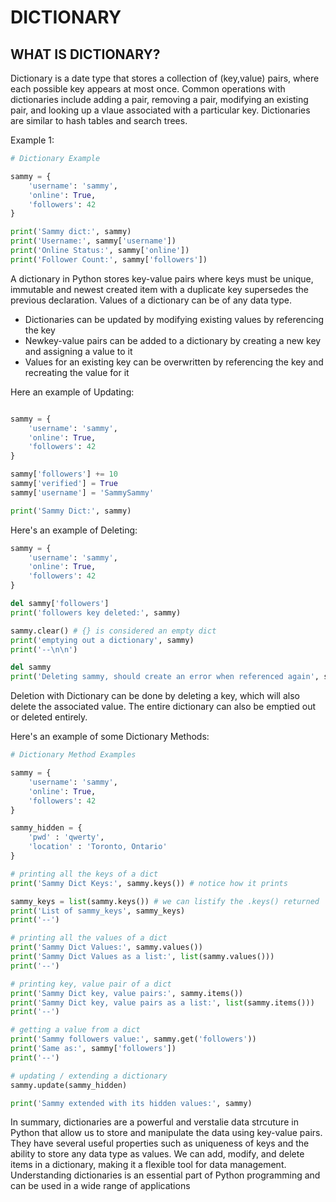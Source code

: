 # DICTIONARY

## WHAT IS DICTIONARY?
Dictionary is a date type that stores a collection of (key,value) pairs, where each possible key appears at most once. Common operations with dictionaries include adding a pair, removing a pair, modifying an existing pair, and looking up a vlaue associated with a particular key. Dictionaries are similar to hash tables and search trees. 

Example 1:

```python
# Dictionary Example

sammy = {
    'username': 'sammy',
    'online': True,
    'followers': 42
}

print('Sammy dict:', sammy)
print('Username:', sammy['username'])
print('Online Status:', sammy['online'])
print('Follower Count:', sammy['followers'])

```
A dictionary in Python stores key-value pairs where keys must be unique, immutable and newest created item with a duplicate key supersedes the previous declaration. Values of a dictionary can be of any data type. 

- Dictionaries can be updated by modifying existing values by referencing the key
- Newkey-value pairs can be added to a dictionary by creating a new key and assigning a value to it
- Values for an existing key can be overwritten by referencing the key and recreating the value for it

Here an example of Updating:

```python

sammy = {
    'username': 'sammy',
    'online': True,
    'followers': 42
}

sammy['followers'] += 10 
sammy['verified'] = True 
sammy['username'] = 'SammySammy'

print('Sammy Dict:', sammy)

```

Here's an example of Deleting: 

```python
sammy = {
    'username': 'sammy',
    'online': True,
    'followers': 42
}

del sammy['followers'] 
print('followers key deleted:', sammy)

sammy.clear() # {} is considered an empty dict
print('emptying out a dictionary', sammy)
print('--\n\n')

del sammy
print('Deleting sammy, should create an error when referenced again', sammy)

```

Deletion with Dictionary can be done by deleting a key, which will also delete the associated value. The entire dictionary can also be emptied out or deleted entirely. 

Here's an example of some Dictionary Methods:

```python
# Dictionary Method Examples

sammy = {
    'username': 'sammy',
    'online': True,
    'followers': 42
}

sammy_hidden = {
    'pwd' : 'qwerty',
    'location' : 'Toronto, Ontario'
}

# printing all the keys of a dict
print('Sammy Dict Keys:', sammy.keys()) # notice how it prints

sammy_keys = list(sammy.keys()) # we can listify the .keys() returned
print('List of sammy_keys', sammy_keys)
print('--')

# printing all the values of a dict
print('Sammy Dict Values:', sammy.values())
print('Sammy Dict Values as a list:', list(sammy.values()))
print('--')

# printing key, value pair of a dict
print('Sammy Dict key, value pairs:', sammy.items())
print('Sammy Dict key, value pairs as a list:', list(sammy.items()))
print('--')

# getting a value from a dict
print('Sammy followers value:', sammy.get('followers'))
print('Same as:', sammy['followers'])
print('--')

# updating / extending a dictionary
sammy.update(sammy_hidden)

print('Sammy extended with its hidden values:', sammy)

```

In summary, dictionaries are a powerful and verstalie data strcuture in Python that allow us to store and manipulate the data using key-value pairs. They have several useful properties such as uniqueness of keys and the ability to store any data type as values. We can add, modify, and delete items in a dictionary, making it a flexible tool for data management. Understanding dictionaries is an essential part of Python programming and can be used in a wide range of applications

